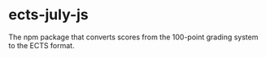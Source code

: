 # ects-july-js
The npm package that converts scores from the 100-point grading system to the ECTS format.
